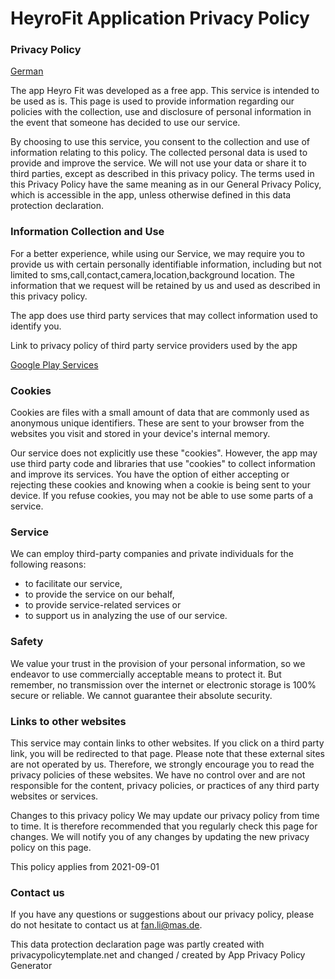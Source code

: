# HeyroFit Application Privacy Policy 

### Privacy Policy

[German](https://github.com/vpht1/HeyroFit/blob/main/README_DE.md)

The app Heyro Fit was developed as a free app. This service is intended to be used as is. This page is used to provide information regarding our policies with the collection, use and disclosure of personal information in the event that someone has decided to use our service.

By choosing to use this service, you consent to the collection and use of information relating to this policy. The collected personal data is used to provide and improve the service. We will not use your data or share it to third parties, except as described in this privacy policy. The terms used in this Privacy Policy have the same meaning as in our General Privacy Policy, which is accessible in the app, unless otherwise defined in this data protection declaration. 

### Information Collection and Use

For a better experience, while using our Service, we may require you to provide us with certain personally identifiable information, including but not limited to sms,call,contact,camera,location,background location. The information that we request will be retained by us and used as described in this privacy policy.

The app does use third party services that may collect information used to identify you.

Link to privacy policy of third party service providers used by the app

[Google Play Services](https://www.google.com/policies/privacy/)

### Cookies

Cookies are files with a small amount of data that are commonly used as anonymous unique identifiers. These are sent to your browser from the websites you visit and stored in your device's internal memory.

Our service does not explicitly use these "cookies". However, the app may use third party code and libraries that use "cookies" to collect information and improve its services. You have the option of either accepting or rejecting these cookies and knowing when a cookie is being sent to your device. If you refuse cookies, you may not be able to use some parts of a service.

### Service

We can employ third-party companies and private individuals for the following reasons:

* to facilitate our service,
*  to provide the service on our behalf,
*  to provide service-related services or
*  to support us in analyzing the use of our service.

### Safety

We value your trust in the provision of your personal information, so we endeavor to use commercially acceptable means to protect it. But remember, no transmission over the internet or electronic storage is 100% secure or reliable. We cannot guarantee their absolute security.

### Links to other websites

This service may contain links to other websites. If you click on a third party link, you will be redirected to that page. Please note that these external sites are not operated by us. Therefore, we strongly encourage you to read the privacy policies of these websites. We have no control over and are not responsible for the content, privacy policies, or practices of any third party websites or services.

Changes to this privacy policy
We may update our privacy policy from time to time. It is therefore recommended that you regularly check this page for changes. We will notify you of any changes by updating the new privacy policy on this page.

This policy applies from 2021-09-01

### Contact us

If you have any questions or suggestions about our privacy policy, please do not hesitate to contact us at fan.li@mas.de. 

This data protection declaration page was partly created with privacypolicytemplate.net and changed / created by App Privacy Policy Generator
